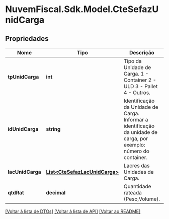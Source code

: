 # NuvemFiscal.Sdk.Model.CteSefazUnidCarga

## Propriedades

Nome | Tipo | Descrição | Comentários
------------ | ------------- | ------------- | -------------
**tpUnidCarga** | **int** | Tipo da Unidade de Carga.  1 - Container  2 - ULD  3 - Pallet  4 - Outros. | 
**idUnidCarga** | **string** | Identificação da Unidade de Carga.  Informar a identificação da unidade de carga, por exemplo: número do container. | 
**lacUnidCarga** | [**List&lt;CteSefazLacUnidCarga&gt;**](CteSefazLacUnidCarga.md) | Lacres das Unidades de Carga. | [optional] 
**qtdRat** | **decimal** | Quantidade rateada (Peso,Volume). | [optional] 

[[Voltar à lista de DTOs]](../README.md#documentation-for-models) [[Voltar à lista de API]](../README.md#documentation-for-api-endpoints) [[Voltar ao README]](../README.md)

